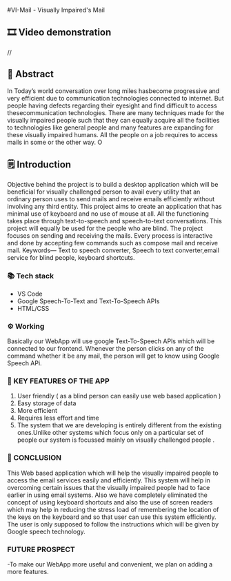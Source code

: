 #VI-Mail - Visually Impaired's Mail


## 🎞 Video demonstration
//

## 📄 Abstract
In Today’s world conversation over long miles hasbecome progressive and very efficient due to communication technologies connected to internet. But people having defects regarding their eyesight and find difficult to access thesecommunication technologies. There are many techniques made for the visually impaired people such that they can equally acquire all the facilities to technologies like general people and many features are expanding for these visually impaired humans. All the people on a job requires to access mails in some or the other way. O

## 🗒️ Introduction
Objective behind the project is to build a desktop application which will be beneficial for visually challenged person to avail every utility that an ordinary person uses to send mails and receive emails efficiently without involving any third entity. This project aims to create an application that has minimal use of keyboard and no use of mouse at all. All the functioning takes place through text-to-speech and speech-to-text conversations. This project will equally be used for the people who are blind. The project focuses on sending and receiving the mails. Every process is interactive and done by accepting few commands such as compose mail and receive mail.
Keywords— Text to speech converter, Speech to text converter,email service for blind people, keyboard shortcuts.

### 📚 Tech stack
- VS Code 
- Google Speech-To-Text and Text-To-Speech APIs
- HTML/CSS

### ⚙ Working
Basically our WebApp will use google Text-To-Speech APIs which will be connected to our frontend. Whenever the person clicks on any of the command whether it be any mail, the person will get to know using Google Speech APi.

### 🔑 KEY FEATURES OF THE APP
1) User friendly ( as a blind person can easily use web based application )
2) Easy storage of data
3) More efficient
4) Requires less effort and time
5) The system that we are developing is entirely different from the existing ones.Unlike other systems which focus only on a particular set of people our system is focussed mainly on visually challenged people .

### 🌈 CONCLUSION
This Web based application which will help the visually impaired people to access the email services easily and efficiently. This system will help in overcoming certain issues that the visually impaired people had to face earlier in using email systems. Also we have completely eliminated the concept of using keyboard shortcuts and also the use of screen readers which may help in reducing the stress load of remembering the location of the keys on the keyboard and so that user can use this system efficiently. The user is only supposed to follow the instructions which will be given by Google speech technology.

### FUTURE PROSPECT
-To make our WebApp more useful and convenient, we plan on adding a more features.
